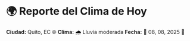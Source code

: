 # 🌍 Reporte del Clima de Hoy

**Ciudad:** Quito, EC 🌐
**Clima:** 🌧️ Lluvia moderada
**Fecha:** 📅 08, 08, 2025 🚀
